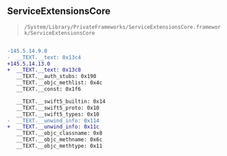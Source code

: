 ## ServiceExtensionsCore

> `/System/Library/PrivateFrameworks/ServiceExtensionsCore.framework/ServiceExtensionsCore`

```diff

-145.5.14.9.0
-  __TEXT.__text: 0x13c4
+145.5.14.13.0
+  __TEXT.__text: 0x13c8
   __TEXT.__auth_stubs: 0x190
   __TEXT.__objc_methlist: 0x4c
   __TEXT.__const: 0x1f6

   __TEXT.__swift5_builtin: 0x14
   __TEXT.__swift5_proto: 0x10
   __TEXT.__swift5_types: 0x10
-  __TEXT.__unwind_info: 0x114
+  __TEXT.__unwind_info: 0x11c
   __TEXT.__objc_classname: 0x8
   __TEXT.__objc_methname: 0x6c
   __TEXT.__objc_methtype: 0x11

```
